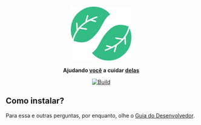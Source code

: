 <p align="center">
  <a href="https://alessfm.github.io/gardenos/">
    <img src="https://raw.githubusercontent.com/alessfm/gardenos/main/docs/assets/Vector.svg" width="160" alt="Gardeno's">
  </a>
</p>

<p align="center">
  <strong>
    Ajudando 
    <a href="#">você</a> 
    a cuidar 
    <a href="#">delas</a>
  </strong>
</p>

<p align="center">
  <a href="https://github.com/alessfm/gardenos/actions/"><img
    src="https://github.com/alessfm/gardenos/workflows/docs-deploy/badge.svg?branch=main"
    alt="Build"
  /></a>
</p>

## Como instalar?

Para essa e outras perguntas, por enquanto, olhe o [Guia do Desenvolvedor](https://alessfm.github.io/gardenos/instalar).

